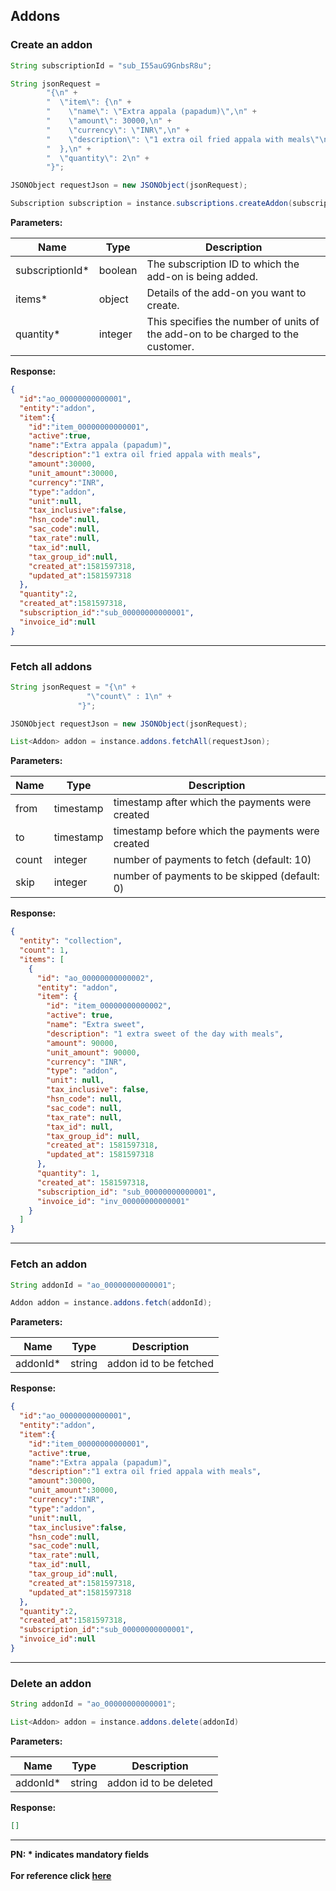 ## Addons

### Create an addon

```java
String subscriptionId = "sub_I55auG9GnbsR8u";

String jsonRequest =
        "{\n" +
        "  \"item\": {\n" +
        "    \"name\": \"Extra appala (papadum)\",\n" +
        "    \"amount\": 30000,\n" +
        "    \"currency\": \"INR\",\n" +
        "    \"description\": \"1 extra oil fried appala with meals\"\n" +
        "  },\n" +
        "  \"quantity\": 2\n" +
        "}";

JSONObject requestJson = new JSONObject(jsonRequest);

Subscription subscription = instance.subscriptions.createAddon(subscriptionId,requestJson);
```

**Parameters:**

| Name            | Type      | Description                                      |
|-----------------|-----------|--------------------------------------------------|
| subscriptionId* | boolean | The subscription ID to which the add-on is being added. |
| items*          | object | Details of the add-on you want to create. |
| quantity*       | integer | This specifies the number of units of the add-on to be charged to the customer. |

**Response:**
```json
{
  "id":"ao_00000000000001",
  "entity":"addon",
  "item":{
    "id":"item_00000000000001",
    "active":true,
    "name":"Extra appala (papadum)",
    "description":"1 extra oil fried appala with meals",
    "amount":30000,
    "unit_amount":30000,
    "currency":"INR",
    "type":"addon",
    "unit":null,
    "tax_inclusive":false,
    "hsn_code":null,
    "sac_code":null,
    "tax_rate":null,
    "tax_id":null,
    "tax_group_id":null,
    "created_at":1581597318,
    "updated_at":1581597318
  },
  "quantity":2,
  "created_at":1581597318,
  "subscription_id":"sub_00000000000001",
  "invoice_id":null
}
```
-------------------------------------------------------------------------------------------------------

### Fetch all addons

```java
String jsonRequest = "{\n" +
                 "\"count\" : 1\n" +
               "}";

JSONObject requestJson = new JSONObject(jsonRequest);

List<Addon> addon = instance.addons.fetchAll(requestJson);
```

**Parameters:**

| Name  | Type      | Description                                      |
|-------|-----------|---------------------------------------------------|
| from  |  timestamp | timestamp after which the payments were created  |
| to    |  timestamp | timestamp before which the payments were created |
| count |  integer   | number of payments to fetch (default: 10)        |
| skip  |  integer   | number of payments to be skipped (default: 0)    |

**Response:**
```json
{
  "entity": "collection",
  "count": 1,
  "items": [
    {
      "id": "ao_00000000000002",
      "entity": "addon",
      "item": {
        "id": "item_00000000000002",
        "active": true,
        "name": "Extra sweet",
        "description": "1 extra sweet of the day with meals",
        "amount": 90000,
        "unit_amount": 90000,
        "currency": "INR",
        "type": "addon",
        "unit": null,
        "tax_inclusive": false,
        "hsn_code": null,
        "sac_code": null,
        "tax_rate": null,
        "tax_id": null,
        "tax_group_id": null,
        "created_at": 1581597318,
        "updated_at": 1581597318
      },
      "quantity": 1,
      "created_at": 1581597318,
      "subscription_id": "sub_00000000000001",
      "invoice_id": "inv_00000000000001"
    }
  ]
}
```
-------------------------------------------------------------------------------------------------------

### Fetch an addon

```java
String addonId = "ao_00000000000001";

Addon addon = instance.addons.fetch(addonId);
```

**Parameters:**

| Name     | Type    | Description     |
|----------|---------|------------------------------------|
| addonId* | string | addon id to be fetched            |

**Response:**
```json
{
  "id":"ao_00000000000001",
  "entity":"addon",
  "item":{
    "id":"item_00000000000001",
    "active":true,
    "name":"Extra appala (papadum)",
    "description":"1 extra oil fried appala with meals",
    "amount":30000,
    "unit_amount":30000,
    "currency":"INR",
    "type":"addon",
    "unit":null,
    "tax_inclusive":false,
    "hsn_code":null,
    "sac_code":null,
    "tax_rate":null,
    "tax_id":null,
    "tax_group_id":null,
    "created_at":1581597318,
    "updated_at":1581597318
  },
  "quantity":2,
  "created_at":1581597318,
  "subscription_id":"sub_00000000000001",
  "invoice_id":null
}
```
-------------------------------------------------------------------------------------------------------

### Delete an addon

```java
String addonId = "ao_00000000000001";

List<Addon> addon = instance.addons.delete(addonId)
```

**Parameters:**

| Name     | Type    | Description                                                                  |
|----------|---------|------------------------------------------------------------------------------|
| addonId* | string | addon id to be deleted |

**Response:**
```json
[]
```
-------------------------------------------------------------------------------------------------------

**PN: * indicates mandatory fields**
<br>
<br>
**For reference click [here](https://razorpay.com/docs/api/subscriptions/#add-ons)**
